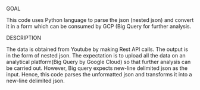 GOAL

This code uses Python language to parse the json (nested json) and convert it in a form which can be consumed by GCP (Big Query for further analysis.

DESCRIPTION

The data is obtained from Youtube by making Rest API calls. The output is in the form of nested json. The expectation is to upload all the data on an analytical platform(Big Query by Google Cloud) so that further analysis can be carried out.
However, Big query expects new-line delimited json as the input. Hence, this code parses the unformatted json and transforms it into a new-line delimited json.

